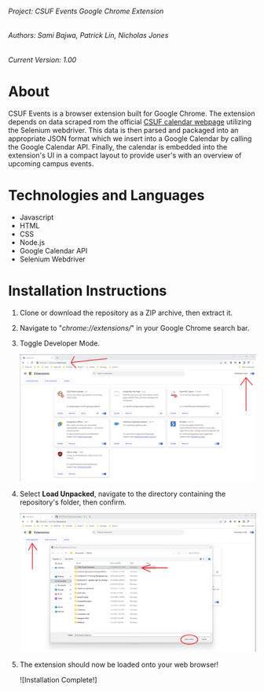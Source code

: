 ###### Project: CSUF Events Google Chrome Extension
###### Authors: Sami Bajwa, Patrick Lin, Nicholas Jones
###### Current Version: 1.00

# About
CSUF Events is a browser extension built for Google Chrome. The extension depends on data scraped rom the official [CSUF calendar webpage](http://calendar.fullerton.edu/) utilizing the Selenium webdriver. This data is then parsed and packaged into an appropriate JSON format which we insert into a Google Calendar by calling the Google Calendar API. Finally, the calendar is embedded into the extension's UI in a compact layout to provide user's with an overview of upcoming campus events.

# Technologies and Languages
* Javascript
* HTML
* CSS
* Node.js
* Google Calendar API
* Selenium Webdriver

# Installation Instructions

1. Clone or download the repository as a ZIP archive, then extract it.
2. Navigate to "_chrome://extensions/_" in your Google Chrome search bar.
3. Toggle Developer Mode.

   ![Steps 2 & 3](https://github.com/Arbalest007/CSUF-Events-Extension/blob/4121b798e427ad0be989ddc424e1c9a0ffb3896b/images/Instruction%201.png)

4. Select **Load Unpacked**, navigate to the directory containing the repository's folder, then confirm.

   ![Step 4](https://github.com/Arbalest007/CSUF-Events-Extension/blob/4121b798e427ad0be989ddc424e1c9a0ffb3896b/images/Instruction%202.png)

5. The extension should now be loaded onto your web browser!

   ![Installation Complete!]